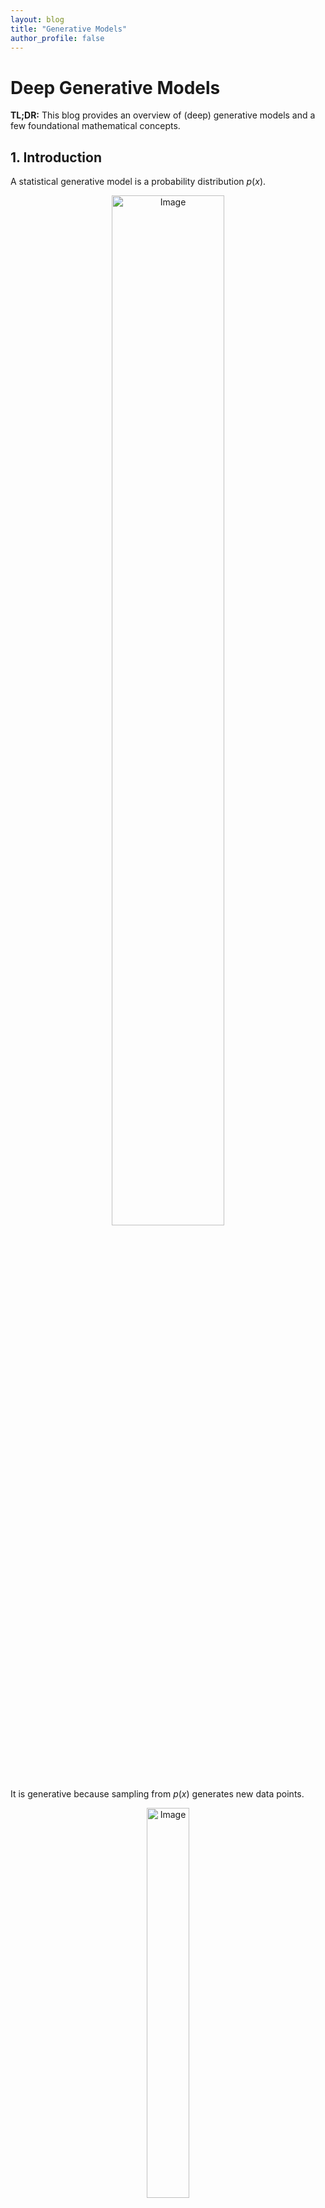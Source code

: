 ```yaml
---
layout: blog
title: "Generative Models"
author_profile: false
---
```


# Deep Generative Models

**TL;DR:** This blog provides an overview of (deep) generative models and a few foundational mathematical concepts.

## 1. Introduction

A statistical generative model is a probability distribution $p(x)$.
<figure style="text-align: center;">
  <img alt="Image" src="https://raw.githubusercontent.com/wenhangao21/wenhangao21.github.io/refs/heads/main/blogs/files/g1_generative_models/prob_distribution.png" style="width: 65%; display: block; margin: 0 auto;" />
</figure>

It is generative because sampling from $p(x)$ generates new data points.
<figure style="text-align: center;">
  <img alt="Image" src="https://raw.githubusercontent.com/wenhangao21/wenhangao21.github.io/refs/heads/main/blogs/files/g1_generative_models/generated_turtles.png" style="width: 40%; display: block; margin: 0 auto;" />
</figure>

We are interested in learning the data distribution $p(x)$ with a model $p_\theta (x)$, parametrized by $\theta$, from an empirical dataset. The random variable $x$ represents a data sample drawn from the underlying data distribution $p(x)$. In some cases, we may not be able to explicitly model $p(x)$ directly but can instead just generate samples from it.

> Example: Consider a data distribution of greyscale images, where $$x \in \mathcal{X}^D$$, with $$\mathcal{X}=\{0,1, \ldots, 255\}$$ representing the possible pixel intensity values, and $D$ the total number of pixels in each image. So, $p(x)$ represents the probability distribution over the space of all possible greyscale. In other words, $p(x)$ assigns a probability to each possible configuration of pixel values across the $D$ pixels.


With probability distribution $p(x)$, we can do the following:
- Generation: Getting new samples from $p(x)$.
- Density Estimation: $p(x)$ should be high if $x$ is in distribution.
- Unsupervised Representation Learning: Learn what samples have in common; e.g. ears, hair colors, etc. for face images.

<figure style="text-align: center;">
  <img alt="Image" src="https://raw.githubusercontent.com/wenhangao21/wenhangao21.github.io/refs/heads/main/blogs/files/g1_generative_models/applications.png" style="width: 75%; display: block; margin: 0 auto;" />
</figure>
<figcaption style="text-align: center;">Figure adopted from [Stanford CS236 - Fall 2023](https://deepgenerativemodels.github.io/syllabus.html). </figcaption>

## 2. Useful Concepts and Mathematical Preliminaries

### 2.1. Control Signals

We often need some form of control signal (such as a latent variable $z$) for generation.

- High-dimensional data: Modeling the distribution $p(x)$ directly can be extremely difficult because the space of possible data points is vast and complex, requiring enormous amounts of data and may not generalize well.
- Latent structure: Data typically has underlying patterns and features. These latent factors are not directly observable in the data,  but using a control signal allows the model to encode these underlying structures.

The data distribution $p(x)$ can then be factorized through the control signal $z$. It’s often useful to condition on rich information $z$. 

$$p(x)=\int p(x \mid z) p(z) d z$$

The model splits the task of generating data into two parts: 
1. Generating the latent variable $z$.
2. Generating a sample $x$ conditioned on $z$.
	
This allows the model to *disentangle factors of variation in the data* (e.g., shape, color, orientation) and represent them explicitly in the latent space.

### 2.2. Discriminative vs. Generative

Given a classification problem (discriminative), our goal is to learn the conditional probability of a sample belonging to a certain class, expressed as:

$$
P(Y=c \mid X=x).
$$

Given a generative problem, the input $X$ is not given. Requires a model of the joint distribution over both $X$ and $Y$. We are interested in learning the marginal probability $$P(X)$$ or the joint probability ($Y$ as the control signal):

$$
P(Y=c, X=x).
$$

In summary:
- Discriminative: $X$ is always given, so there is no need to model $P(X)$; it cannot handle missing data or generate new data.
- We generate new $X$. Therefore, we need to model the complex distribution $P(X)$.  

The conditional probability, marginal probability, and the joint probability are related by the Bayes' Rule.

$$
P(Y \mid X)=\frac{P(X \mid Y) P(Y)}{P(X)}=\frac{P(X, Y)}{P(X)}.
$$

### 2.3. Concrete Example: Data Distribution

The MNIST consists of grayscale images with pixel values between $0$ and $255$. We can normalize them to $[0,1]$.

- Each MNIST image can be represented as a $784$-dimensional vector $(28 \times 28$ pixels $)$.
- After normalizing, each pixel's value represents the probability that the pixel is on ($1$) or off ($0$). We model each pixel as an independent Bernoulli random variable.
- The joint distribution is the product of $784$ Bernoulli distributions:

$$p(x)=p \left( x _ 1, x _ 2, \ldots, x _ {784} \right) =\prod _ {i=1}^{784} p\left(x _ i\right)$$


> Note: Obviously, pixels are not independent, but we make this assumption. Here, we assume Bernoulli distributions, however, you can use other distributions as well; Gaussian is another common choice. Later, we will discuss the log-likelihood and KL divergence of Bernoulli and Gaussian distributions, which will help clarify the rationale behind modeling images as Bernoulli or Gaussian variables.

### 2.4. Entropy, Cross-entropy, and KL Divergence

- Entropy $H(p)$ is a measure of the uncertainty in the distribution:

	$$
	H(p)=\mathbb{E} _ {X \sim p}[-\log p(X)].
	$$
	
   - Non-negativity: $H(p) \geq 0$, with equality if and only if $p$ is a degenerate distribution (all the probability mass is on one outcome).

-  Cross-entropy $H(p, q)$ measures the expected number of bits needed to encode data from $p$ using the distribution $q$:

	$$
	H(p, q)=\mathbb{E} _ {X \sim p}[-\log q(X)].
	$$
	
   - Non-negativity: Cross-entropy is always non-negative.
   - Asymmetric: Cross-entropy is not symmetric, i.e., $H(p, q) \neq H(q, p)$.
   - Lower Bound: The cross-entropy $H(p, q)$ is greater than or equal to the entropy $H(p)$, i.e., $H(p, q) \geq H(p)$.
   - Equality: $H(p, q)=H(p)$ if and only if $p=q$, i.e., when the distributions are the same.

- KL Divergence $D _ {\mathrm{KL}}(p \| q)$ : is a measure of how one probability distribution diverges from another:

	$$
	D _ {\mathrm{KL}}(p \| q)=\mathbb{E} _ {X \sim p}\left[\log \frac{p(X)}{q(X)}\right].
	$$
	
   - Non-negativity: $D _ {\mathrm{KL}}(p \| q) \geq 0$, with equality if and only if $p=q$. This is a consequence of Jensen's inequality.
   - Asymmetry: KL divergence is not symmetric, meaning $D _ {\mathrm{KL}}(p \| q) \neq D _ {\mathrm{KL}}(q \| p)$.
   - Relation to Cross-Entropy: The KL divergence can be expressed as the difference between the cross-entropy and the entropy:

  $$
  D _ {\mathrm{KL}}(p \| q)=H(p, q)-H(p).
  $$
  
### 2.5. Log-likelihoods and KL Divergence of Bernouli and Gaussion

Oftentimes, we assume a simple probability distribution $p(x)$ over the input. Common choices include (independent) Gaussian and Bernoulli. We are interested in learning a distribution parametrized by $$p _ \theta(x)$$ through maximum likelihood learning or minimizing the KL divergence; here  $\theta$ are the parameters of the distribution, which can be given by a neural network.

- **Log Likelihood for Multivariate Bernoulli**
  - For a multivariate Bernoulli distribution, the log likelihood of observing $x\in\{0,1\}^D$ or $x\in [0,1]^D$ is:
    
  $$
  p(x ; \theta)  =\prod _ {i=1}^n \theta _ i^{x _ i}\left(1-\theta _ i\right)^{1-x _ i} .
  $$
  
  - The log-likelihood is:
    
  $$
  \log p(x ; \theta)  =\sum _ {i=1}^n\left(x _ i \log \theta _ i+\left(1-x _ i\right) \log \left(1-\theta _ i\right)\right),
  $$
  
  where $\theta$ are the parameters of the bournoli distribution.

  **This is essentially the form of the cross-entropy loss.**


- **Log Likelihood for Multivariate Gaussian**
  - For a multivariate Gaussian distribution $$x \sim \mathcal{N}(\mu, \Sigma)$$ with mean vector $$\mu \in \mathbb{R}^D$$ and covariance matrix $$\Sigma \in \mathbb{R}^{D \times D}$$ (that is $$\theta = [\mu,\Sigma]$$), the probability density function is given by:
    
  $$
  p(x ; \mu, \Sigma)=\frac{1}{(2 \pi)^{D / 2}|\Sigma|^{1 / 2}} \exp \left(-\frac{1}{2}(x-\mu)^{\top} \Sigma^{-1}(x-\mu)\right) .
  $$

  - Assuming $\Sigma$ is diagonal:
    
  $$
  p(x ; \mu, \Sigma)=\frac{1}{(2 \pi)^{D / 2} \prod _ {i=1}^D \sigma _ i} \exp \left(-\frac{1}{2} \sum _ {i=1}^D \frac{\left(x _ i-\mu _ i\right)^2}{\sigma _ i^2}\right) .
  $$
  
  - The log-likelihood is:
    
  $$
  \begin{aligned}
  \log p(x ; \mu, \Sigma) & =\log \left(\frac{1}{(2 \pi)^{D / 2} \prod _ {i=1}^D \sigma _ i}\right)-\frac{1}{2} \sum _ {i=1}^D \frac{\left(x _ i-\mu _ i\right)^2}{\sigma _ i^2} \\
  & =-\frac{D}{2} \log (2 \pi)-\sum _ {i=1}^D \log \sigma _ i-\frac{1}{2} \sum _ {i=1}^D \frac{\left(x _ i-\mu _ i\right)^2}{\sigma _ i^2}
  \end{aligned}
  $$
  
  - The log-likelihood consists of $3$ terms:
    1. A constant term $$-\frac{D}{2} \log (2 \pi)$$.
    2. A term that depends on the variances, $$-\frac{1}{2} \sum _ {i=1}^D \log \sigma _ i^2$$.
    3. A term related to MSE that penalizes deviations from the mean, weighted by the inverse variances, $$-\frac{1}{2} \sum _ {i=1}^D \frac{\left(x _ i-\mu _ i\right)^2}{\sigma _ i^2}$$.

- **KL Divergence for Two Multivariate Gaussians**
  - If $$p \sim \mathcal{N}\left(\mu _ p, \Sigma _ p\right)$$ and $$q \sim \mathcal{N}\left(\mu _ q, \Sigma _ q\right)$$, then
    
  $$
  KL\left(p\left(x ; \mu _ p, \Sigma _ p\right) \| q\left(x ; \mu _ q, \Sigma _ q\right)\right)=\frac{1}{2}\left(\log \frac{\left|\Sigma _ q\right|}{\left|\Sigma _ p\right|}-D+\operatorname{tr}\left(\Sigma _ q^{-1} \Sigma _ p\right)+\left(\mu _ q-\mu _ p\right)^{\top} \Sigma _ q^{-1}\left(\mu _ q-\mu _ p\right)\right) .
  $$
  
  - Assuming Diagonal Covariance Matrices:
    
  $$
  D _ {K L}\left(p\left(x ; \mu _ p, \Sigma _ p\right) \| q\left(x ; \mu _ q, \Sigma _ q\right)\right)=\frac{1}{2} \sum _ {i=1}^D\left(\log \frac{\sigma _ {q, i}^2}{\sigma _ {p, i}^2}-1+\frac{\sigma _ {p, i}^2}{\sigma _ {q, i}^2}+\frac{\left(\mu _ {p, i}-\mu _ {q, i}\right)^2}{\sigma _ {q, i}^2}\right).
  $$

  - The KL divergence consists of 3 terms:
    1. $$\frac{1}{2} \sum _ {i=1}^D \log \frac{\sigma _ {q, i}^2}{\sigma _ {p, i}^2}$$: Accounts for the difference in variances.
    2. $$\frac{1}{2} \sum _ {i=1}^D \frac{\sigma _ {p, i}^2}{\sigma _ {q, i}^2}$$: Measures the scaling difference in variances between the two distributions.
    3. $$\frac{1}{2} \sum _ {i=1}^D \frac{\left(\mu _ {p, i}-\mu _ {q, i}\right)^2}{\sigma _ {q, i}^2}$$ : Penalizes differences in the means between $p$ and $q$ in terms of MSE, normalized by the variance of $q$.

  > Note: If the variances in the Gaussian distributions are fixed (i.e., they are constants and not learnable parameters), then maximizing the log likelihood or minimizing the KL divergence between the true distribution and the predicted distribution reduces to optimizing the mean squared error (MSE) between the means of the distributions.
  
### 2.6. The Reparametrization Trick

When we want to optimize a function involving stochastic variables, we face an issue because gradients cannot directly flow through sampling operations.

- Specifically, consider an objective function $\mathcal{L}(\theta)$ that depends on a random variable $z$ sampled from a distribution parameterized by $\theta$:
  
$$
\mathcal{L}(\theta)=\mathbb{E} _ {z \sim q _ \theta(z)}[f(z)].
$$

- Our goal is to optimize $\theta$ (which can be given by a neural network, we can just back-propogate). For gradient-based optimization, we want to compute
  
$$
\nabla _ \theta \mathcal{L}(\theta) = \nabla _ \theta \mathbb{E} _ {z \sim q _ \theta(z)}[f(z)].
$$

- However, the sampling operation $z \sim$ $q _ \theta(z)$ introduces randomness that interrupts the gradient flow; another way to see this is that **$z$ is not a deterministic function of $\theta$**.

  - The issue arises because the sampled value $z$ is treated as a "constant" once sampled, and the gradient of a constant with respect to the distribution's parameters $\theta$ is zero.

  - When you sample $z$ from a probability distribution $q _ \theta(z)$, like $z \sim \mathcal{N}\left(\mu, \sigma^2\right)$, the random variable $z$ is drawn based on the parameters $\theta=(\mu, \sigma)$ (mean and standard deviation). The sampling process itself is a discrete event, meaning once the sample $z$ is obtained, it becomes a fixed value.
    - Suppose $\mu=2, \sigma=1$, and you sample $z=2.5$.
    - Once $z=2.5$ is drawn, it's just a fixed number. There's no obvious relationship left between this fixed value $2.5$ and the parameters $\mu$ and $\sigma$ anymore.
    - The gradient of a constant with respect to any parameter is always zero:
      
    $$
    \nabla _ \mu z=0 \quad \text { and } \quad \nabla _ \sigma z=0.
    $$

- The reparameterization trick allows us to **express the random variable $z$ as a deterministic function of the parameters $\theta$** and a separate random variable $\epsilon$.
  - Now, the randomness is removed, and $f$ can be written as a function of $\theta$, allowing gradient to flow.
    - $z=\mu+\sigma \cdot \epsilon, \epsilon \sim \mathcal{N}(0,1)$
    - The gradient is no longer zero:
      
    $$
    \nabla _ \mu z=\nabla _ \mu(\mu+\sigma \cdot \epsilon)=1 \quad \text { and } \quad \nabla _ \sigma z=\nabla _ \sigma(\mu+\sigma \cdot \epsilon)=\epsilon .
    $$
    
    - This enables the gradient to flow, allowing optimization of $f$ with respect to $\mu$ and $\sigma$.


## Other Useful Resources for Starters

### Lecture Recordings
1. [Stanford CS236 Deep Generative Models (2023)](https://www.youtube.com/playlist?list=PLoROMvodv4rPOWA-omMM6STXaWW4FvJT8)
2. [A Course on Generative AI - Diffusion Models]https://www.youtube.com/playlist?list=PL0H3pMD88m8XPBlWoWGyal45MtnwKLSkQ)


